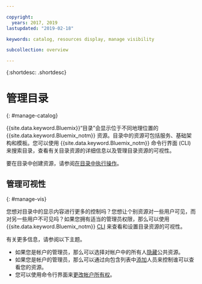```yaml
---

copyright:
  years: 2017, 2019
lastupdated: "2019-02-18"

keywords: catalog, resources display, manage visibility

subcollection: overview

---
```


{:shortdesc: .shortdesc}

# 管理目录
{: #manage-catalog}

{{site.data.keyword.Bluemix}}“目录”会显示位于不同地理位置的 {{site.data.keyword.Bluemix_notm}} 资源。目录中的资源可包括服务、基础架构和模板。您可以使用 {{site.data.keyword.Bluemix_notm}} 命令行界面 (CLI) 来搜索目录，查看有关目录资源的详细信息以及管理目录资源的可视性。

要在目录中创建资源，请参阅[在目录中执行操作](/docs/overview?topic=overview-ui#catalogcreate)。

## 管理可视性
{: #manage-vis}

您想对目录中的显示内容进行更多的控制吗？您想让个别资源对一些用户可见，而对另一些用户不可见吗？如果您拥有适当的管理员权限，那么可以使用 {{site.data.keyword.Bluemix_notm}} [CLI](/docs/cli/reference/ibmcloud?topic=cloud-cli-overview) 来查看和设置目录资源的可视性。

有关更多信息，请参阅以下主题。

* 如果您是帐户的管理员，那么可以选择对帐户中的所有人[隐藏](/docs/account?topic=account-exclude)公共资源。
* 如果您是帐户的管理员，那么可以通过向包含列表中[添加](/docs/account?topic=account-include)人员来控制谁可以查看您的资源。
* 您可以使用命令行界面来[更改帐户所有权](/docs/account?topic=account-include#owners)。
